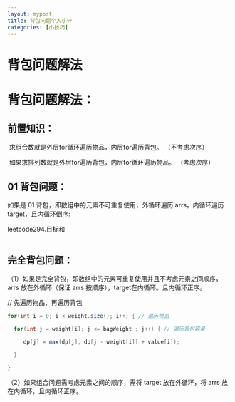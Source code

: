 ```yaml
---
layout: mypost
title: 背包问题个人小计
categories: [小技巧]
---
```


# 背包问题解法

#  背包问题解法：

## 前置知识：

​		求组合数就是外层for循环遍历物品，内层for遍历背包。 （不考虑次序）

​		如果求排列数就是外层for遍历背包，内层for循环遍历物品。  （考虑次序）

## 01 背包问题：

如果是 01 背包，即数组中的元素不可重复使用，外循环遍历 arrs，内循环遍历 target，且内循环倒序:

leetcode294.目标和

```java

```



## 完全背包问题：

（1）如果是完全背包，即数组中的元素可重复使用并且不考虑元素之间顺序，arrs 放在外循环（保证 arrs 按顺序），target在内循环。且内循环正序。

// 先遍历物品，再遍历背包

```java
for(int i = 0; i < weight.size(); i++) { // 遍历物品

  for(int j = weight[i]; j <= bagWeight ; j++) { // 遍历背包容量

     dp[j] = max(dp[j], dp[j - weight[i]] + value[i]);

  }

}
```

（2）如果组合问题需考虑元素之间的顺序，需将 target 放在外循环，将 arrs 放在内循环，且内循环正序。



